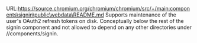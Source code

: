 URL:https://source.chromium.org/chromium/chromium/src/+/main:components\signin\public\webdata\README.md
Supports maintenance of the user's OAuth2 refresh tokens on disk. Conceptually
below the rest of the signin component and not allowed to depend on any other
directories under //components/signin.

